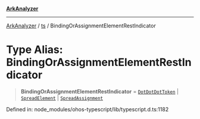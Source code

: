 [**ArkAnalyzer**](../../../../README.md)

***

[ArkAnalyzer](../../../../globals.md) / [ts](../README.md) / BindingOrAssignmentElementRestIndicator

# Type Alias: BindingOrAssignmentElementRestIndicator

> **BindingOrAssignmentElementRestIndicator** = [`DotDotDotToken`](DotDotDotToken.md) \| [`SpreadElement`](../interfaces/SpreadElement.md) \| [`SpreadAssignment`](../interfaces/SpreadAssignment.md)

Defined in: node\_modules/ohos-typescript/lib/typescript.d.ts:1182
